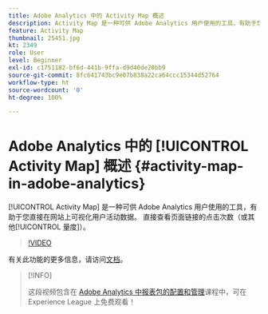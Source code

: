```yaml
---
title: Adobe Analytics 中的 Activity Map 概述
description: Activity Map 是一种可供 Adobe Analytics 用户使用的工具，有助于您直接在网站上可视化用户活动数据。 直接查看页面链接的点击次数（或其他量度）。
feature: Activity Map
thumbnail: 25451.jpg
kt: 2349
role: User
level: Beginner
exl-id: c1751182-bf6d-441b-9ffa-d9d40de20bb9
source-git-commit: 8fc641743bc9e07b838a22ca64ccc15344d52764
workflow-type: ht
source-wordcount: '0'
ht-degree: 100%

---
```


# Adobe Analytics 中的 [!UICONTROL Activity Map] 概述 {#activity-map-in-adobe-analytics}

[!UICONTROL Activity Map] 是一种可供 Adobe Analytics 用户使用的工具，有助于您直接在网站上可视化用户活动数据。 直接查看页面链接的点击次数（或其他[!UICONTROL 量度]）。

>[!VIDEO](https://video.tv.adobe.com/v/25451/?quality=12&learn=on)

有关此功能的更多信息，请访问[文档](https://experienceleague.adobe.com/docs/analytics/analyze/activity-map/activity-map.html?lang=zh-Hans)。

>[!INFO]
>
> 这段视频包含在 [Adobe Analytics 中报表包的配置和管理](https://experienceleague.adobe.com/?recommended=Analytics-A-1-2021.1.administration)课程中，可在 Experience League 上免费观看！